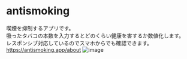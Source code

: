 # antismoking
喫煙を抑制するアプリです。  
吸ったタバコの本数を入力するとどのくらい健康を害するか数値化します。  
レスポンシブ対応しているのでスマホからでも確認できます。  
https://antismoking.app/about
![image](https://user-images.githubusercontent.com/76690516/140735953-fcb6fc43-836c-4d61-b6f3-70be1dbcc344.png)




